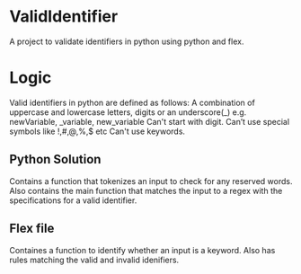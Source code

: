 # ValidIdentifier
A project to validate identifiers in python using python and flex.

# Logic
Valid identifiers in python are defined as follows: 
      A combination of uppercase and lowercase letters, digits or an underscore(_) e.g. newVariable, _variable, new_variable
      Can't start with digit.
      Can’t use special symbols like !,#,@,%,$ etc
      Can't use keywords.

## Python Solution
Contains a function that tokenizes an input to check for any reserved words. Also contains the main function that matches the input to a regex with the specifications for a valid identifier.

## Flex file
Containes a function to identify whether an input is a keyword. Also has rules matching the valid and invalid idenifiers.
